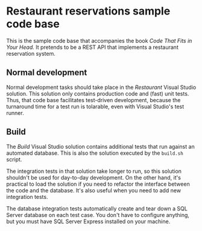 # Restaurant reservations sample code base

This is the sample code base that accompanies the book *Code That Fits in Your Head.* It pretends to be a REST API that implements a restaurant reservation system.

## Normal development

Normal development tasks should take place in the *Restaurant* Visual Studio solution. This solution only contains production code and (fast) unit tests. Thus, that code base facilitates test-driven development, because the turnaround time for a test run is tolarable, even with Visual Studio's test runner.

## Build

The *Build* Visual Studio solution contains additional tests that run against an automated database. This is also the solution executed by the `build.sh` script.

The integration tests in that solution take longer to run, so this solution shouldn't be used for day-to-day development. On the other hand, it's practical to load the solution if you need to refactor the interface between the code and the database. It's also useful when you need to add new integration tests.

The database integration tests automatically create and tear down a SQL Server database on each test case. You don't have to configure anything, but you must have SQL Server Express installed on your machine.